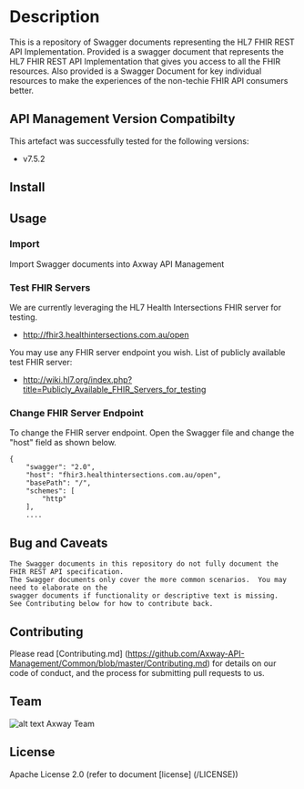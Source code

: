 # Description
This is a repository of Swagger documents representing the HL7 FHIR REST API Implementation.  Provided is a swagger document that represents the HL7 FHIR REST API Implementation that gives you access to all the FHIR resources.  Also provided is a Swagger Document for key individual resources to make the experiences of the non-techie FHIR API consumers better.

## API Management Version Compatibilty
This artefact was successfully tested for the following versions:
- v7.5.2


## Install


## Usage

### Import
Import Swagger documents into Axway API Management

### Test FHIR Servers
We are currently leveraging the HL7 Health Intersections FHIR server for testing.
* http://fhir3.healthintersections.com.au/open

You may use any FHIR server endpoint you wish. List of publicly available test FHIR server:

* http://wiki.hl7.org/index.php?title=Publicly_Available_FHIR_Servers_for_testing

### Change FHIR Server Endpoint
To change the FHIR server endpoint.  Open the Swagger file and change the "host" field as shown below.
```
{
    "swagger": "2.0",
    "host": "fhir3.healthintersections.com.au/open",
    "basePath": "/",
    "schemes": [
        "http"
    ],
    ....
```


## Bug and Caveats

```
The Swagger documents in this repository do not fully document the FHIR REST API specification.  
The Swagger documents only cover the more common scenarios.  You may need to elaborate on the 
swagger documents if functionality or descriptive text is missing.   
See Contributing below for how to contribute back. 
```

## Contributing

Please read [Contributing.md] (https://github.com/Axway-API-Management/Common/blob/master/Contributing.md) for details on our code of conduct, and the process for submitting pull requests to us.


## Team

![alt text][Axwaylogo] Axway Team

[Axwaylogo]: https://github.com/Axway-API-Management/Common/blob/master/img/AxwayLogoSmall.png  "Axway logo"


## License
Apache License 2.0 (refer to document [license] (/LICENSE))
